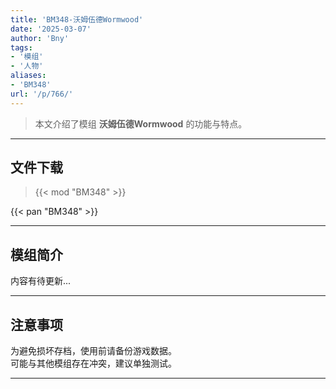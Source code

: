 ```yaml
---
title: 'BM348-沃姆伍德Wormwood'
date: '2025-03-07'
author: 'Bny'
tags:
- '模组'
- '人物'
aliases:
- 'BM348'
url: '/p/766/'
---
```


> 本文介绍了模组 **沃姆伍德Wormwood** 的功能与特点。

---

## 文件下载  

> {{< mod "BM348" >}}  

{{< pan "BM348" >}}  

---

## 模组简介

>  
内容有待更新...  

---

## 注意事项

>  
为避免损坏存档，使用前请备份游戏数据。  
可能与其他模组存在冲突，建议单独测试。  

---

